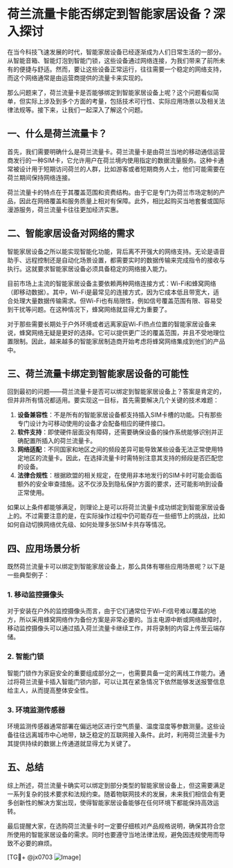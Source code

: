 # 荷兰流量卡能否绑定到智能家居设备？深入探讨

在当今科技飞速发展的时代，智能家居设备已经逐渐成为人们日常生活的一部分。从智能音箱、智能灯泡到智能门锁，这些设备通过网络连接，为我们带来了前所未有的便捷与舒适。然而，要让这些设备正常运行，往往需要一个稳定的网络支持，而这个网络通常是由运营商提供的流量卡来实现的。

那么问题来了，荷兰流量卡是否能够绑定到智能家居设备上呢？这个问题看似简单，但实际上涉及到多个方面的考量，包括技术可行性、实际应用场景以及相关法律法规等。接下来，让我们一起深入了解这个问题。

## 一、什么是荷兰流量卡？

首先，我们需要明确什么是荷兰流量卡。荷兰流量卡是由荷兰当地的移动通信运营商发行的一种SIM卡，它允许用户在荷兰境内使用指定的数据流量服务。这种卡通常被设计用于短期访问荷兰的人群，比如游客或者短期商务人士，他们可能需要在荷兰期间保持网络连接。

荷兰流量卡的特点在于其覆盖范围和资费结构。由于它是专门为荷兰市场定制的产品，因此在网络覆盖和服务质量上相对有保障。此外，相比起购买当地套餐或国际漫游服务，荷兰流量卡往往更加经济实惠。

## 二、智能家居设备对网络的需求

智能家居设备之所以能实现智能化功能，背后离不开强大的网络支持。无论是语音助手、远程控制还是自动化场景设置，都需要实时的数据传输来完成指令的接收与执行。这就要求智能家居设备必须具备稳定的网络接入能力。

目前市场上主流的智能家居设备主要依赖两种网络连接方式：Wi-Fi和蜂窝网络（即移动数据）。其中，Wi-Fi是最常见的连接方式，因为它成本低且带宽大，适合处理大量数据传输需求。但Wi-Fi也有局限性，例如信号覆盖范围有限、容易受到干扰等问题。在这种情况下，蜂窝网络就显得尤为重要了。

对于那些需要长期处于户外环境或者远离家庭Wi-Fi热点位置的智能家居设备来说，蜂窝网络无疑是更好的选择。它可以提供更广泛的覆盖范围，并且不受地理位置限制。因此，越来越多的智能家居制造商开始考虑将蜂窝网络集成到他们的产品中。

## 三、荷兰流量卡绑定到智能家居设备的可能性

回到最初的问题——荷兰流量卡是否可以绑定到智能家居设备上？答案是肯定的，但并非所有情况都适用。要实现这一目标，首先需要解决几个关键的技术难题：

1. **设备兼容性**：不是所有的智能家居设备都支持插入SIM卡槽的功能。只有那些专门设计为可移动使用的设备才会配备相应的硬件接口。
2. **软件支持**：即使硬件层面没有障碍，还需要确保设备的操作系统能够识别并正确配置所插入的荷兰流量卡。
3. **网络适配**：不同国家和地区之间的频段差异可能导致某些设备无法正常使用特定地区的流量卡。因此，在选择流量卡时需特别注意其支持的频段是否匹配您的设备。
4. **法律合规性**：根据欧盟的相关规定，在使用非本地发行的SIM卡时可能会面临额外的安全审查措施。这不仅涉及到隐私保护方面的要求，还可能影响到设备正常使用。

如果以上条件都能够满足，则理论上是可以将荷兰流量卡成功绑定到智能家居设备上的。不过需要注意的是，在实际操作过程中仍可能存在一些细节上的挑战，比如如何自动切换网络优先级、如何处理多张SIM卡共存等情况。

## 四、应用场景分析

既然荷兰流量卡可以绑定到智能家居设备上，那么具体有哪些应用场景呢？以下是一些典型例子：

### 1. 移动监控摄像头
对于安装在户外的监控摄像头而言，由于它们通常位于Wi-Fi信号难以覆盖的地方，所以采用蜂窝网络作为备份方案是非常必要的。当主电源中断或网络故障时，移动监控摄像头可以通过插入荷兰流量卡继续工作，并将录制的内容上传至云端存储。

### 2. 智能门锁
智能门锁作为家庭安全的重要组成部分之一，也需要具备一定的离线工作能力。通过将荷兰流量卡插入智能门锁内部，可以让其在紧急情况下依然能够发送报警信息给主人，从而提高整体安全性。

### 3. 环境监测传感器
环境监测传感器通常部署在偏远地区进行空气质量、温度湿度等参数测量。这些设备往往远离城市中心地带，缺乏稳定的互联网接入条件。此时，利用荷兰流量卡为其提供持续的数据上传通道就显得尤为关键了。

## 五、总结

综上所述，荷兰流量卡确实可以绑定到部分类型的智能家居设备上，但这需要满足一系列复杂的技术要求和法规约束。随着物联网技术的发展，未来我们相信会有更多创新性的解决方案出现，使得智能家居设备能够在任何环境下都能保持高效运转。

最后提醒大家，在选购荷兰流量卡时一定要仔细核对产品规格说明，确保其符合您所使用的智能家居设备的需求。同时也要遵守当地法律法规，避免因违规使用而导致不必要的麻烦。

[TG💪+ @jx0703 ![Image](https://github.com/user-attachments/assets/dbca1d08-cadb-493c-b0ec-ad6f7a83f270)]